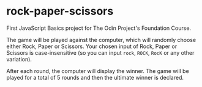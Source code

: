 # rock-paper-scissors
First JavaScript Basics project for The Odin Project's Foundation Course.

The game will be played against the computer, which will randomly choose either Rock, Paper or Scissors. 
Your chosen input of Rock, Paper or Scissors is case-insensitive (so you can input `rock`, `ROCK`, `RocK` or any other variation).

After each round, the computer will display the winner. 
The game will be played for a total of 5 rounds and then the ultimate winner is declared.
